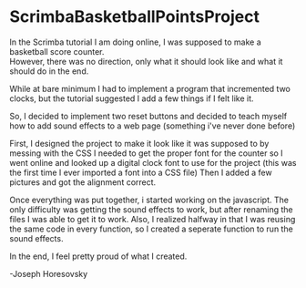 # ScrimbaBasketballPointsProject

In the Scrimba tutorial I am doing online, I was supposed to make a basketball score counter.  
However, there was no direction, only what it should look like and what it should do in the end.  

While at bare minimum I had to implement a program that incremented two clocks, but the tutorial suggested I add a few things if I felt like it.  

So, I decided to implement two reset buttons and decided to teach myself how to add sound effects to a web page (something i've never done before)

First, I designed the project to make it look like it was supposed to by messing with the CSS
I needed to get the proper font for the counter so I went online and looked up a digital clock font to use for the project 
(this was the first time I ever imported a font into a CSS file)
Then I added a few pictures and got the alignment correct.  

Once everything was put together, i started working on the javascript.  The only difficulty was getting the sound effects to work, 
but after renaming the files I was able to get it to work.  Also, I realized halfway in that I was reusing the same code in every function,
so I created a seperate function to run the sound effects.  

In the end, I feel pretty proud of what I created.  

-Joseph Horesovsky

